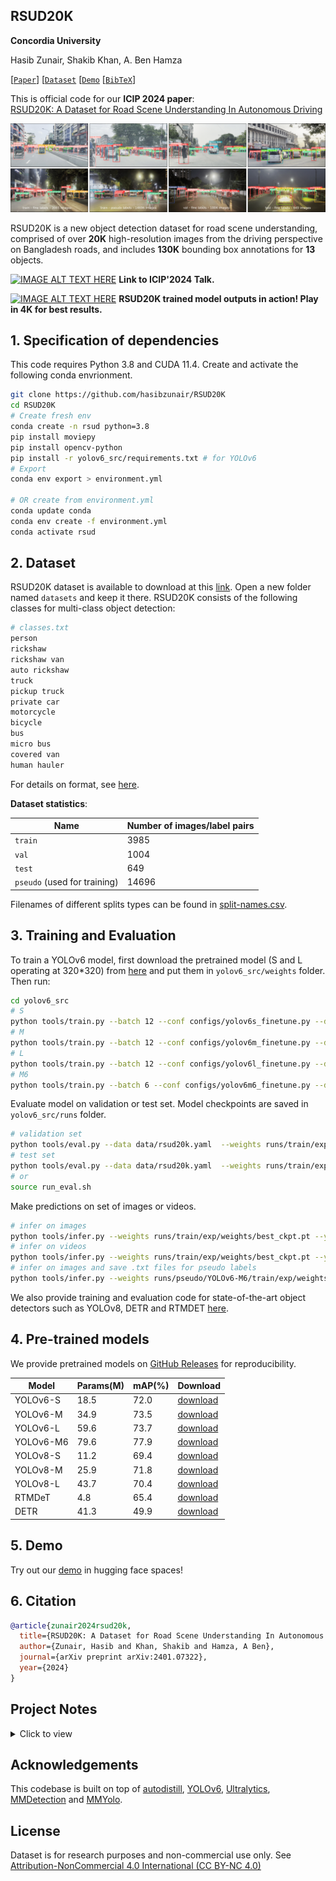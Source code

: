 ## RSUD20K

**Concordia University**

Hasib Zunair, Shakib Khan, A. Ben Hamza

[[`Paper`](https://arxiv.org/abs/2401.07322)] [[`Dataset`](https://www.kaggle.com/datasets/hasibzunair/rsud20k-bangladesh-road-scene-understanding) [[`Demo`](https://github.com/hasibzunair/RSUD20K?tab=readme-ov-file#5-demo) [[`BibTeX`](https://github.com/hasibzunair/RSUD20K?tab=readme-ov-file#6-citation)]

This is official code for our **ICIP 2024 paper**:<br>
[RSUD20K: A Dataset for Road Scene Understanding In Autonomous Driving](https://arxiv.org/abs/2401.07322)
<br>
 
![RSUD20K Dataset](./media/image.png)

RSUD20K is a new object detection dataset for road scene understanding, comprised of over **20K** high-resolution images from the driving perspective on Bangladesh roads, and includes **130K** bounding box annotations for **13** objects.

[![IMAGE ALT TEXT HERE](https://img.youtube.com/vi/dLsau3s3UIY/0.jpg)](https://youtu.be/dLsau3s3UIY)
**Link to ICIP'2024 Talk.**

[![IMAGE ALT TEXT HERE](https://img.youtube.com/vi/pdRXa10SrAc/0.jpg)](https://www.youtube.com/watch?v=pdRXa10SrAc)
**RSUD20K trained model outputs in action! Play in 4K for best results.**

## 1. Specification of dependencies

This code requires Python 3.8 and CUDA 11.4. Create and activate the following conda envrionment.

```bash
git clone https://github.com/hasibzunair/RSUD20K
cd RSUD20K
# Create fresh env
conda create -n rsud python=3.8
pip install moviepy
pip install opencv-python
pip install -r yolov6_src/requirements.txt # for YOLOv6
# Export
conda env export > environment.yml

# OR create from environment.yml
conda update conda
conda env create -f environment.yml
conda activate rsud
```

## 2. Dataset

RSUD20K dataset is available to download at this [link](https://www.kaggle.com/datasets/hasibzunair/rsud20k-bangladesh-road-scene-understanding). Open a new folder named `datasets` and keep it there. RSUD20K consists of the following classes for multi-class object detection:

```bash
# classes.txt
person
rickshaw
rickshaw van
auto rickshaw
truck
pickup truck
private car
motorcycle
bicycle
bus
micro bus
covered van
human hauler
```

For details on format, see [here](https://github.com/meituan/YOLOv6/blob/main/docs/Train_custom_data.md#1-prepare-your-own-dataset).

**Dataset statistics**:

| Name  | Number of images/label pairs |
| ------------- | ------------- |
| `train`  | 3985 |
| `val`  | 1004 |
| `test`  | 649 |
| `pseudo` (used for training)  | 14696 |

Filenames of different splits types can be found in [split-names.csv](./csv/split-names.csv).

## 3. Training and Evaluation

To train a YOLOv6 model, first download the pretrained model (S and L operating at 320*320) from [here](https://github.com/meituan/YOLOv6/releases/tag/0.4.0) and put them in `yolov6_src/weights` folder. Then run:

```bash
cd yolov6_src
# S
python tools/train.py --batch 12 --conf configs/yolov6s_finetune.py --data data/rsud20k.yaml --device 0
# M
python tools/train.py --batch 12 --conf configs/yolov6m_finetune.py --data data/rsud20k.yaml --device 0
# L
python tools/train.py --batch 12 --conf configs/yolov6l_finetune.py --data data/rsud20k.yaml --device 0
# M6
python tools/train.py --batch 6 --conf configs/yolov6m6_finetune.py --data data/rsud20k.yaml --device 0
```

Evaluate model on validation or test set. Model checkpoints are saved in `yolov6_src/runs` folder.

```bash
# validation set
python tools/eval.py --data data/rsud20k.yaml  --weights runs/train/exp/weights/best_ckpt.pt --task val --device 0
# test set
python tools/eval.py --data data/rsud20k.yaml  --weights runs/train/exp/weights/best_ckpt.pt --task test --save_dir runs/test/ --device 0
# or
source run_eval.sh
```

Make predictions on set of images or videos.

```bash
# infer on images
python tools/infer.py --weights runs/train/exp/weights/best_ckpt.pt --yaml data/rsud20k.yaml --source ../datasets/rsud20k/images/test  --device 0
# infer on videos
python tools/infer.py --weights runs/train/exp/weights/best_ckpt.pt --yaml data/rsud20k.yaml --source ../datasets/resized_videos/ --device 0
# infer on images and save .txt files for pseudo labels
python tools/infer.py --weights runs/pseudo/YOLOv6-M6/train/exp/weights/best_ckpt.pt --yaml data/rsud20k.yaml --source ../datasets/train_unlbl/  --device 0 --save-txt
```

We also provide training and evaluation code for state-of-the-art object detectors such as YOLOv8, DETR and RTMDET [here](./object_detectors/).

## 4. Pre-trained models

We provide pretrained models on [GitHub Releases](https://github.com/hasibzunair/RSUD20K/releases/tag/v1) for reproducibility.

|Model      | Params(M)  |   mAP(%)  |   Download   |
|------------------|------------------|---------|-------------|
| YOLOv6-S           | 18.5          | 72.0   | [download](https://github.com/hasibzunair/RSUD20K/releases/download/v1/yolov6s.pt) |
| YOLOv6-M           | 34.9          | 73.5   | [download](https://github.com/hasibzunair/RSUD20K/releases/download/v1/yolov6m.pt) |
| YOLOv6-L           | 59.6          | 73.7   | [download](https://github.com/hasibzunair/RSUD20K/releases/download/v1/yolov8l.pt) |
| YOLOv6-M6           | 79.6          | 77.9   | [download](https://github.com/hasibzunair/RSUD20K/releases/download/v1/yolov6m6.pt) |
| YOLOv8-S        | 11.2 | 69.4   | [download](https://github.com/hasibzunair/RSUD20K/releases/download/v1/yolov8s.pt) |
| YOLOv8-M | 25.9  | 71.8  | [download](https://github.com/hasibzunair/RSUD20K/releases/download/v1/yolov8m.pt) |
| YOLOv8-L           | 43.7          | 70.4   | [download](https://github.com/hasibzunair/RSUD20K/releases/download/v1/yolov8l.pt) |
| RTMDeT           | 4.8          | 65.4   | [download](https://github.com/hasibzunair/RSUD20K/releases/download/v1/rtmdet.pth) |
| DETR           | 41.3          | 49.9   | [download](https://github.com/hasibzunair/RSUD20K/releases/download/v1/detr.pth) |

## 5. Demo

Try out our [demo](https://huggingface.co/spaces/Shakib-IO/RSUD20K_DEMO) in hugging face spaces!

## 6. Citation

```bibtex
@article{zunair2024rsud20k,
  title={RSUD20K: A Dataset for Road Scene Understanding In Autonomous Driving},
  author={Zunair, Hasib and Khan, Shakib and Hamza, A Ben},
  journal={arXiv preprint arXiv:2401.07322},
  year={2024}
}
```


## Project Notes

<details><summary>Click to view</summary>
<br>

**[Feb 9, 2024]** `bdss` named changed to `rsud20k`. Dataset details:

videos: has sub folders of different places/conditions which itself has clips of different streets.

v1: train/val/test has 54//19/11 videos group partitioned in street level from `videos`.

v2: train/val/test has frames from `v1`. 18762, 1008, 656 images.

v3: 3,985 training images and labels, 14,762 unlabeled images. Some images dropped as no target objects.

v4: 3,985 training images and labels, 126 validation images and labels from the train set itself.

`bdss5k` : train, val and test sets have 3,985, 1,004 and 649 image/label pairs respectively. `train` split was used to train YOLOv6-M6 model for pseudo labeleing. `val` and `test` splits were created by semi-automatic labeleing.

**[Nov 16, 2023]** Created BDSS20K! 18681 train (3985 labeled + 14696 pseudo), 1004 val and 649 test pairs. Total 20,334 pairs.

**[Nov 14, 2023]** Infer on train_unlbl 14,762 images using using YOLOv6-M6 (full-auto). 14696 images after cleaning.

**[Oct 18, 2023]** Created bdss5k which has 3,985, 1,004 and 649 train, val and test image/label pairs respectively.

**[Oct 12, 2023]** Label descriptions are generated by using ChatGPT. Input prompt is: "describe what a {class name} looks like in 15-20 words". Below are descriptions.

- "A person is a living being with a complex physical form, including a head, torso, limbs, and varied appearance based on ethnicity and individual traits.": "person"
- "A rickshaw is a human-powered or motorized vehicle with a simple frame, seating, and often two or three wheels." : "rickshaw"
- "A rickshaw van is a motorized three-wheeled vehicle with an enclosed cabin for passengers or goods, and typically a driver upfront.": "rickshaw van"
- "An auto rickshaw is a compact, three-wheeled motorized vehicle with a cabin for passengers, a driver upfront, and a rear engine.": "auto rickshaw"
- "A truck is a large, motorized vehicle with a driver's cabin, cargo area, wheels, and often a distinct front grille.": "truck"
- "A pickup truck is a smaller motorized vehicle with a driver's cabin and an open cargo bed in the rear.": "pickup truck"
- "A private car is a four-wheeled motor vehicle designed for personal transportation, typically with seating for passengers and an enclosed cabin.": "private car"
- "A motorcycle is a two-wheeled motor vehicle with a seat for a rider and often a pillion seat for a passenger.": "motorcycle"
- "A bicycle is a human-powered vehicle with two wheels, pedals, a frame, handlebars, and a seat for a rider.": "bicycle"
- "A bus is a large motorized vehicle with a passenger cabin, typically featuring multiple seats, windows, and a distinctive elongated shape.": "bus"
- "A micro bus is a smaller motorized vehicle, similar to a standard bus but more compact with seating for fewer passengers.": "micro bus"
- "A covered van is a motorized vehicle with a closed cargo area, often used for transporting goods, and may have a driver's cabin upfront.": "covered van"
- "A human hauler is a motorized vehicle designed for transporting passengers, similar to an auto rickshaw or tuk-tuk, with a cabin and driver upfront.": "human hauler"

The descriptions will be used as input prompts to the foundation models. Idea for prompting LLMs to get descriptions is inspired by https://arxiv.org/abs/2309.06809.

**[Oct 5, 2023]** Relabel data: python3 labelImg.py ../../datasets/bdss_v4/test/images/ ../../datasets/bdss_v4/test/labels/classes.txt

**[Sept 28, 2023]** For semi-automatic stage, val and test set images are inferred using YOLOv6 M6.

**[Sept 22, 2023]** 3,985 training images and labels, 14,762 unlabeled images.  1008 val, and 656 test. Total of 20,441 images. To train a YOLOv6 model, clone YOLOv6 source code from this commit: https://github.com/meituan/YOLOv6/tree/4364f29bf3244f2e73d0c42a103cd7a9cbb16ca9.

**[Sept 14, 2023]** As there are typically no lanes and roads are thin, viewpoints are a problem for an object (i.e. front and back side of object in train14861.jpg, train17305.jpg same object but front back viewpoints, also small, so very hard cases) as it is coming and going in the road so need to recognize both viewpoints correctly. This is not usual in other scene datasets. Also, most vehicles are human ridden (rickshaw, rickshaw van, motorcycle, bicycle) so difficult to recognize with person on it. Truck, pickup truck covered van similar, require fine grained understanding, especially when objects are far or close since big or small sizes. Scene challenges: night time, rainy, glare from sun, blurry images. What else?

**[Aug 4, 2023]** Initial data labeling stats (1hr 74 images).

LabelImg tool on macos:

```bash
git clone https://github.com/HumanSignal/labelImg
cd labelImg
pip3 install pyqt5 lxml
make qt5py3
python3 labelImg.py ../../datasets/bdss_v3/chunk2/ ../../datasets/bdss_v3/chunk2_labels/classes.txt
```

**[Aug 3, 2023]** Train images split into labeled (4000) and unlabeled (14,762) sets.

Total images are 23,246 which has 18,762 train, 1008 val, and 656 test.

Labeleing criteria:

* `person` : draw boxes on persons only that are walking, not on vehicles.
* `rickshaw` : boxes without person if possible. should be a tight box around the object. 
* `rickshaw van` : boxes around any three wheeler vans pulled by humans (e.g. selling vegetables or fruits).
* `auto rickshaw` : any CNG, three wheeler electric veheicles
* `truck`: big or small trucks
* `pickup truck` : blue small vans, other small vans.
* `private car` : any private car (includes jeeps too).
* `motorcycle` : box should not have person if possible.
* `bicycle` : box should not have person if possible.
* `bus`: any bus, small or big (e.g ena bus).
* `micro bus`: big cars like ambulance or other 7/8 seater cars (also Noah).
* `covered van`: like pickup, but covered.
* `human hauler`: leguna!

In general, all boxes should be tight as possible. If the object is occluded more than 50%, don't label. If more than 50% is visible, only then draw tight box around it. In case of very dense scenes, a bit of overlapping boxes are fine.

**[Aug 3, 2023]** List of classes:

```bash
# classes.txt
person
rickshaw
rickshaw van
auto rickshaw
truck
pickup truck
private car
motorcycle
bicycle
bus
micro bus
covered van
human hauler
```

**[July 19, 2023]** Inspect data with labeImg
```
labelImg [IMAGE_PATH] [PRE-DEFINED CLASS FILE]
```

**[July 14, 2023]** Get frames from videos. For val and test, frame sampling rate is 60,60 and for train it is 400.

```
python utils/videos_to_frames.py --source ./datasets/bdss_v1/test --dest ./datasets/bdss_v2/test --maxframes 60
python utils/videos_to_frames.py --source ./datasets/bdss_v1/val --dest ./datasets/bdss_v2/val --maxframes 60
python utils/videos_to_frames.py --source ./datasets/bdss_v1/train --dest ./datasets/bdss_v2/train --maxframes 400
```

**[July 6, 2023]** Started project!

The videos were in format:

```videos/
        mawa/
            *.MOV
            ...
        dhanmondi/
            *.MOV
            ...
        night/
            *.MOV
            ...
        rainydays/
            *.MOV
            ...
```

Where each folder has video clips of different streets of the same area. Video resolution is 1920 × 1080.

From here, we make train val and test sets for the videos by the following rule. For each folder/place/condition, we roughly take 70:20:10 for train val and test sets.
</details>

## Acknowledgements

This codebase is built on top of [autodistill](https://github.com/autodistill/autodistill), [YOLOv6](https://github.com/meituan/YOLOv6), [Ultralytics](https://github.com/ultralytics/ultralytics), [MMDetection](https://github.com/open-mmlab/mmdetection) and [MMYolo](https://github.com/open-mmlab/mmyolo).

## License

Dataset is for research purposes and non-commercial use only. See [Attribution-NonCommercial 4.0 International (CC BY-NC 4.0)](https://creativecommons.org/licenses/by-nc/4.0/)

